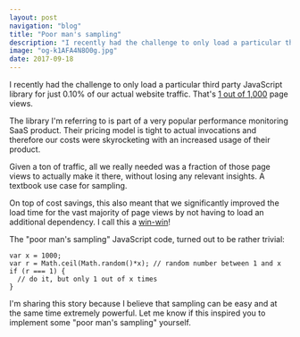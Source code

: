 ```yaml
---
layout: post
navigation: "blog"
title: "Poor man's sampling"
description: "I recently had the challenge to only load a particular third party JavaScript library for just 0.10% of our actual website traffic. That's 1 out of 1,000 page views."
image: "og-k1AFA4N8O0g.jpg"
date: 2017-09-18
---
```


I recently had the challenge to only load a particular third party JavaScript library for just 0.10% of our actual website traffic. That's <a target="_blank" href="https://www.google.com/search?q=%281*100%29%2F1000">1 out of 1,000</a> page views.

The library I'm referring to is part of a very popular performance monitoring SaaS product. Their pricing model is tight to actual invocations and therefore our costs were skyrocketing with an increased usage of their product.

Given a ton of traffic, all we really needed was a fraction of those page views to actually make it there, without losing any relevant insights. A textbook use case for sampling.

On top of cost savings, this also meant that we significantly improved the load time for the vast majority of page views by not having to load an additional dependency. I call this a <a target="_blank" href="http://gph.is/2aRZQsF">win-win</a>!

The "poor man's sampling" JavaScript code, turned out to be rather trivial:

```
var x = 1000;
var r = Math.ceil(Math.random()*x); // random number between 1 and x
if (r === 1) {
  // do it, but only 1 out of x times
}
```

I'm sharing this story because I believe that sampling can be easy and at the same time extremely powerful. Let me know if this inspired you to implement some "poor man's sampling" yourself.